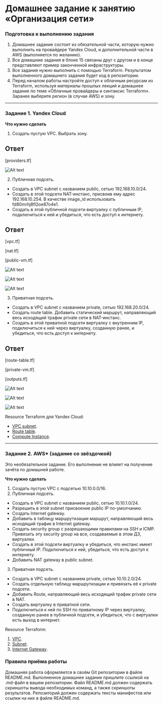 # Домашнее задание к занятию «Организация сети»

### Подготовка к выполнению задания

1. Домашнее задание состоит из обязательной части, которую нужно выполнить на провайдере Yandex Cloud, и дополнительной части в AWS (выполняется по желанию).
2. Все домашние задания в блоке 15 связаны друг с другом и в конце представляют пример законченной инфраструктуры.
3. Все задания нужно выполнить с помощью Terraform. Результатом выполненного домашнего задания будет код в репозитории.
4. Перед началом работы настройте доступ к облачным ресурсам из Terraform, используя материалы прошлых лекций и домашнее задание по теме «Облачные провайдеры и синтаксис Terraform». Заранее выберите регион (в случае AWS) и зону.

---

### Задание 1. Yandex Cloud

**Что нужно сделать**

1. Создать пустую VPC. Выбрать зону.

## Ответ

[providers.tf]

![Alt text](https://github.com/wineperm/SHDEVOPS-2/assets/15356046/f1049bcf-b501-4417-bc4b-d1af482235d0)

2. Публичная подсеть.

- Создать в VPC subnet с названием public, сетью 192.168.10.0/24.
- Создать в этой подсети NAT-инстанс, присвоив ему адрес 192.168.10.254. В качестве image_id использовать fd80mrhj8fl2oe87o4e1.
- Создать в этой публичной подсети виртуалку с публичным IP, подключиться к ней и убедиться, что есть доступ к интернету.

## Ответ

[vpc.tf]

[nat.tf]

[public-vm.tf]

![Alt text](https://github.com/wineperm/SHDEVOPS-2/assets/15356046/143f45ad-4501-44e5-8912-74ed3189ef8c)

![Alt text](https://github.com/wineperm/SHDEVOPS-2/assets/15356046/acd8f709-dd46-472a-a135-e47a1e9a5754)

![Alt text](https://github.com/wineperm/SHDEVOPS-2/assets/15356046/2c3c874b-f897-42cc-a8fc-5061b3bf8a33)

3. Приватная подсеть.

- Создать в VPC subnet с названием private, сетью 192.168.20.0/24.
- Создать route table. Добавить статический маршрут, направляющий весь исходящий трафик private сети в NAT-инстанс.
- Создать в этой приватной подсети виртуалку с внутренним IP, подключиться к ней через виртуалку, созданную ранее, и убедиться, что есть доступ к интернету.

## Ответ

[route-table.tf]

[private-vm.tf]

[outputs.tf]

![Alt text](https://github.com/wineperm/SHDEVOPS-2/assets/15356046/4fb04fe7-5d55-4a2c-a186-02e433601cd3)

![Alt text](https://github.com/wineperm/SHDEVOPS-2/assets/15356046/4028713e-4fd0-4985-8729-dbfc38686943)

![Alt text](https://github.com/wineperm/SHDEVOPS-2/assets/15356046/db3f7fd8-01f6-48be-8cc4-0af41f5fa3d2)

Resource Terraform для Yandex Cloud:

- [VPC subnet](https://registry.terraform.io/providers/yandex-cloud/yandex/latest/docs/resources/vpc_subnet).
- [Route table](https://registry.terraform.io/providers/yandex-cloud/yandex/latest/docs/resources/vpc_route_table).
- [Compute Instance](https://registry.terraform.io/providers/yandex-cloud/yandex/latest/docs/resources/compute_instance).

---

### Задание 2. AWS\* (задание со звёздочкой)

Это необязательное задание. Его выполнение не влияет на получение зачёта по домашней работе.

**Что нужно сделать**

1. Создать пустую VPC с подсетью 10.10.0.0/16.
2. Публичная подсеть.

- Создать в VPC subnet с названием public, сетью 10.10.1.0/24.
- Разрешить в этой subnet присвоение public IP по-умолчанию.
- Создать Internet gateway.
- Добавить в таблицу маршрутизации маршрут, направляющий весь исходящий трафик в Internet gateway.
- Создать security group с разрешающими правилами на SSH и ICMP. Привязать эту security group на все, создаваемые в этом ДЗ, виртуалки.
- Создать в этой подсети виртуалку и убедиться, что инстанс имеет публичный IP. Подключиться к ней, убедиться, что есть доступ к интернету.
- Добавить NAT gateway в public subnet.

3. Приватная подсеть.

- Создать в VPC subnet с названием private, сетью 10.10.2.0/24.
- Создать отдельную таблицу маршрутизации и привязать её к private подсети.
- Добавить Route, направляющий весь исходящий трафик private сети в NAT.
- Создать виртуалку в приватной сети.
- Подключиться к ней по SSH по приватному IP через виртуалку, созданную ранее в публичной подсети, и убедиться, что с виртуалки есть выход в интернет.

Resource Terraform:

1. [VPC](https://registry.terraform.io/providers/hashicorp/aws/latest/docs/resources/vpc).
1. [Subnet](https://registry.terraform.io/providers/hashicorp/aws/latest/docs/resources/subnet).
1. [Internet Gateway](https://registry.terraform.io/providers/hashicorp/aws/latest/docs/resources/internet_gateway).

### Правила приёма работы

Домашняя работа оформляется в своём Git репозитории в файле README.md. Выполненное домашнее задание пришлите ссылкой на .md-файл в вашем репозитории.
Файл README.md должен содержать скриншоты вывода необходимых команд, а также скриншоты результатов.
Репозиторий должен содержать тексты манифестов или ссылки на них в файле README.md.
